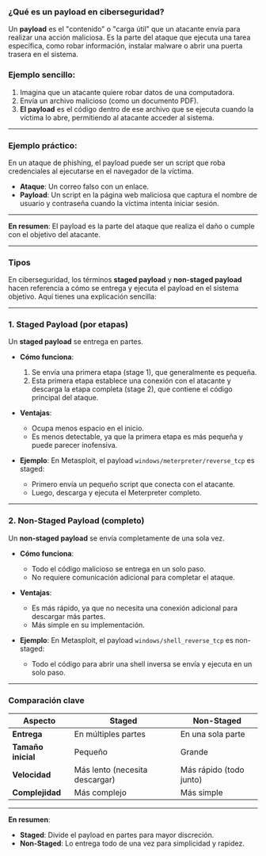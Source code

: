 
### ¿Qué es un payload en ciberseguridad?

Un **payload** es el "contenido" o "carga útil" que un atacante envía para realizar una acción maliciosa. Es la parte del ataque que ejecuta una tarea específica, como robar información, instalar malware o abrir una puerta trasera en el sistema.

### Ejemplo sencillo:

1. Imagina que un atacante quiere robar datos de una computadora.
2. Envía un archivo malicioso (como un documento PDF).
3. **El payload** es el código dentro de ese archivo que se ejecuta cuando la víctima lo abre, permitiendo al atacante acceder al sistema.

---

### Ejemplo práctico:

En un ataque de phishing, el payload puede ser un script que roba credenciales al ejecutarse en el navegador de la víctima.

- **Ataque**: Un correo falso con un enlace.
- **Payload**: Un script en la página web maliciosa que captura el nombre de usuario y contraseña cuando la víctima intenta iniciar sesión.

---

**En resumen**: El payload es la parte del ataque que realiza el daño o cumple con el objetivo del atacante.

---

### Tipos

En ciberseguridad, los términos **staged payload** y **non-staged payload** hacen referencia a cómo se entrega y ejecuta el payload en el sistema objetivo. Aquí tienes una explicación sencilla:

---

### **1. Staged Payload (por etapas)**

Un **staged payload** se entrega en partes.

- **Cómo funciona**:
    
    1. Se envía una primera etapa (stage 1), que generalmente es pequeña.
    2. Esta primera etapa establece una conexión con el atacante y descarga la etapa completa (stage 2), que contiene el código principal del ataque.
- **Ventajas**:
    
    - Ocupa menos espacio en el inicio.
    - Es menos detectable, ya que la primera etapa es más pequeña y puede parecer inofensiva.
- **Ejemplo**: En Metasploit, el payload `windows/meterpreter/reverse_tcp` es staged:
    
    - Primero envía un pequeño script que conecta con el atacante.
    - Luego, descarga y ejecuta el Meterpreter completo.

---

### **2. Non-Staged Payload (completo)**

Un **non-staged payload** se envía completamente de una sola vez.

- **Cómo funciona**:
    
    - Todo el código malicioso se entrega en un solo paso.
    - No requiere comunicación adicional para completar el ataque.
- **Ventajas**:
    
    - Es más rápido, ya que no necesita una conexión adicional para descargar más partes.
    - Más simple en su implementación.
- **Ejemplo**: En Metasploit, el payload `windows/shell_reverse_tcp` es non-staged:
    
    - Todo el código para abrir una shell inversa se envía y ejecuta en un solo paso.

---

### **Comparación clave**

|**Aspecto**|**Staged**|**Non-Staged**|
|---|---|---|
|**Entrega**|En múltiples partes|En una sola parte|
|**Tamaño inicial**|Pequeño|Grande|
|**Velocidad**|Más lento (necesita descargar)|Más rápido (todo junto)|
|**Complejidad**|Más complejo|Más simple|

---

**En resumen**:

- **Staged**: Divide el payload en partes para mayor discreción.
- **Non-Staged**: Lo entrega todo de una vez para simplicidad y rapidez.